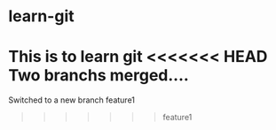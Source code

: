 # learn-git
This is to learn git
<<<<<<< HEAD
Two branchs merged....
=======
Switched to a new branch feature1
>>>>>>> feature1
